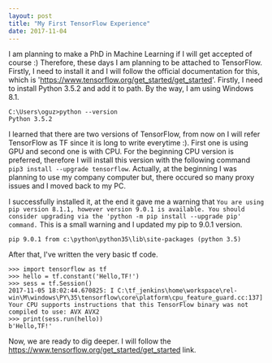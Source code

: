 ```yaml
---
layout: post
title: "My First TensorFlow Experience"
date: 2017-11-04
---
```


I am planning to make a PhD in Machine Learning if I will get accepted of course :) Therefore, these days I am planning to be attached to
TensorFlow. Firstly, I need to install it and I will follow the official documentation for this, which is 'https://www.tensorflow.org/get_started/get_started'. Firstly, I need to install Python 3.5.2 and add it to path. By the way, I am using
Windows 8.1. 

```
C:\Users\oguz>python --version
Python 3.5.2
```

I learned that there are two versions of TensorFlow, from now on I will refer TensorFlow as TF since it is long to write everytime :). 
First one is using GPU and second one is with CPU. For the beginning CPU version is preferred, therefore I will install this version with
the following command ```pip3 install --upgrade tensorflow```. Actually, at the beginning I was planning to use my company computer but, 
there occured so many proxy issues and I moved back to my PC. 

I successfully installed it, at the end it gave me a warning that ```You are using pip version 8.1.1, however version 9.0.1 is available.
You should consider upgrading via the 'python -m pip install --upgrade pip' command.``` This is a small warning and I updated my pip to 
9.0.1 version. 

```C:\Python\Python35>pip --version
pip 9.0.1 from c:\python\python35\lib\site-packages (python 3.5)
```

After that, I've written the very basic tf code. 

```
>>> import tensorflow as tf
>>> hello = tf.constant('Hello,TF!')
>>> sess = tf.Session()
2017-11-05 18:02:44.670825: I C:\tf_jenkins\home\workspace\rel-win\M\windows\PY\35\tensorflow\core\platform\cpu_feature_guard.cc:137] Your CPU supports instructions that this TensorFlow binary was not compiled to use: AVX AVX2
>>> print(sess.run(hello))
b'Hello,TF!'
```

Now, we are ready to dig deeper. I will follow the https://www.tensorflow.org/get_started/get_started link. 
